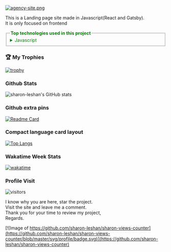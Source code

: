 [![agency-site.png](https://i.postimg.cc/9Qhzf5dS/agency-site.png)](https://postimg.cc/tYB9rcmt)

This is a Landing page site made in Javascript(React and Gatsby). <br />
It is only focused on frontend
 
<!--START_SECTION:waka-->
<!--END_SECTION:waka-->
<fieldset style="color: green">
  <legend>
    <strong> Top technologies used in this project</strong>
  </legend>
 <details>
  <summary>Javascript</summary>
  <ul>
    <li>React -Frontend</li>
    <li>Gatsby -Static Site Generator</li>
  </ul>
  </details>
</fieldset>

### 🏆 My Trophies
  [![trophy](https://github-profile-trophy.vercel.app/?username=sharon-leshan&theme=juicyfresh&no-bg=true)](https://github.com/sharon-leshan/agency-site)

### Github Stats

![sharon-leshan's GitHub stats](https://github-readme-stats.vercel.app/api?username=sharon-leshan&count_private=true&show_icons=true&theme=dark&title_color=009933&include_all_commits=true)

### Github extra pins

[![Readme Card](https://github-readme-stats.vercel.app/api/pin/?username=sharon-leshan&repo=agency-site&theme=dark&title_color=009933)](https://github.com/sharon-leshan/agency-site&show_owner=true&count_private=true)

### Compact language card layout

[![Top Langs](https://github-readme-stats.vercel.app/api/top-langs/?username=sharon-leshan&layout=compact&theme=dark&title_color=009933)](https://github.com/sharon-leshan/agency-site)

### Wakatime Week Stats

[![wakatime](https://wakatime.com/badge/user/f6d97325-e131-4c48-9dbc-46089cd0f41a/project/a43ec5ec-5ec4-4b3f-b502-1eab05690416.svg)](https://wakatime.com/badge/user/f6d97325-e131-4c48-9dbc-46089cd0f41a/project/a43ec5ec-5ec4-4b3f-b502-1eab05690416)

### Profile Visit

![visitors](https://visitor-badge.glitch.me/badge?page_id=sharon-leshan.agency-site&left_color=green&right_color=red&theme=dark&title_color=009933)

<p>
I know why you are here, star the project.<br />
Visit the site and leave me a comment.<br />
Thank you for your time to review my project,<br />
Regards.<br />
</p>

[![Image of https://github.com/sharon-leshan/sharon-views-counter](https://github.com/sharon-leshan/sharon-views-counter/blob/master/svg/profile/badge.svg)](https://github.com/sharon-leshan/sharon-views-counter)

